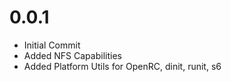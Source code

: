 # 0.0.1

- Initial Commit
- Added NFS Capabilities
- Added Platform Utils for OpenRC, dinit, runit, s6
